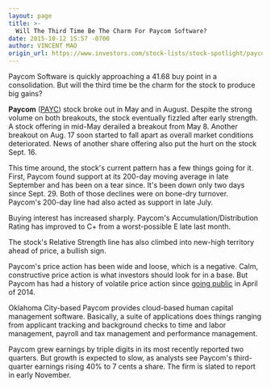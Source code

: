 ```yaml
---
layout: page
title: >-
  Will The Third Time Be The Charm For Paycom Software?
date: 2015-10-12 15:57 -0700
author: VINCENT MAO
origin_url: https://www.investors.com/stock-lists/stock-spotlight/paycom-nears-buy-point/
---
```





Paycom Software is quickly approaching a 41.68 buy point in a consolidation. But will the third time be the charm for the stock to produce big gains?

  

**Paycom** ([PAYC](https://research.investors.com/quote.aspx?symbol=PAYC)) stock broke out in May and in August. Despite the strong volume on both breakouts, the stock eventually fizzled after early strength. A stock offering in mid-May derailed a breakout from May 8. Another breakout on Aug. 17 soon started to fall apart as overall market conditions deteriorated. News of another share offering also put the hurt on the stock Sept. 16.

  

This time around, the stock's current pattern has a few things going for it. First, Paycom found support at its 200-day moving average in late September and has been on a tear since. It's been down only two days since Sept. 29. Both of those declines were on bone-dry turnover. Paycom's 200-day line had also acted as support in late July.

  

Buying interest has increased sharply. Paycom's Accumulation/Distribution Rating has improved to C+ from a worst-possible E late last month.

  

The stock's Relative Strength line has also climbed into new-high territory ahead of price, a bullish sign.

  

Paycom's price action has been wide and loose, which is a negative. Calm, constructive price action is what investors should look for in a base. But Paycom has had a history of volatile price action since [going public](http://news.investors.com/iponews.htm) in April of 2014.

  

Oklahoma City-based Paycom provides cloud-based human capital management software. Basically, a suite of applications does things ranging from applicant tracking and background checks to time and labor management, payroll and tax management and performance management.

  

Paycom grew earnings by triple digits in its most recently reported two quarters. But growth is expected to slow, as analysts see Paycom's third-quarter earnings rising 40% to 7 cents a share. The firm is slated to report in early November.




